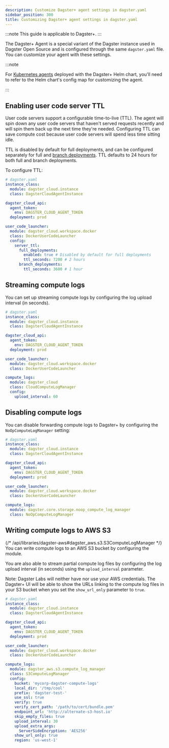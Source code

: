 ```yaml
---
description: Customize Dagster+ agent settings in dagster.yaml
sidebar_position: 300
title: Customizing Dagster+ agent settings in dagster.yaml
---
```

:::note
This guide is applicable to Dagster+.
:::

The Dagster+ Agent is a special variant of the Dagster instance used in Dagster Open Source and is configured through the same `dagster.yaml` file. You can customize your agent with these settings.

:::note

For [Kubernetes agents](/dagster-plus/deployment/deployment-types/hybrid/kubernetes/) deployed with the Dagster+ Helm chart, you'll need to refer to the Helm chart's config map for customizing the agent.

:::

## Enabling user code server TTL

User code servers support a configurable time-to-live (TTL). The agent will spin down any user code servers that haven't served requests recently and will spin them back up the next time they're needed. Configuring TTL can save compute cost because user code servers will spend less time sitting idle.

TTL is disabled by default for full deployments, and can be configured separately for full and [branch deployments](/dagster-plus/features/ci-cd/branch-deployments/setting-up-branch-deployments). TTL defaults to 24 hours for both full and branch deployments.

To configure TTL:

```yaml
# dagster.yaml
instance_class:
  module: dagster_cloud.instance
  class: DagsterCloudAgentInstance

dagster_cloud_api:
  agent_token:
    env: DAGSTER_CLOUD_AGENT_TOKEN
  deployment: prod

user_code_launcher:
  module: dagster_cloud.workspace.docker
  class: DockerUserCodeLauncher
  config:
    server_ttl:
      full_deployments:
        enabled: true # Disabled by default for full deployments
        ttl_seconds: 7200 # 2 hours
      branch_deployments:
        ttl_seconds: 3600 # 1 hour
```

## Streaming compute logs

You can set up streaming compute logs by configuring the log upload interval (in seconds).

```yaml
# dagster.yaml
instance_class:
  module: dagster_cloud.instance
  class: DagsterCloudAgentInstance

dagster_cloud_api:
  agent_token:
    env: DAGSTER_CLOUD_AGENT_TOKEN
  deployment: prod

user_code_launcher:
  module: dagster_cloud.workspace.docker
  class: DockerUserCodeLauncher

compute_logs:
  module: dagster_cloud
  class: CloudComputeLogManager
  config:
    upload_interval: 60
```

## Disabling compute logs

You can disable forwarding compute logs to Dagster+ by configuring the `NoOpComputeLogManager` setting:

```yaml
# dagster.yaml
instance_class:
  module: dagster_cloud.instance
  class: DagsterCloudAgentInstance

dagster_cloud_api:
  agent_token:
    env: DAGSTER_CLOUD_AGENT_TOKEN
  deployment: prod

user_code_launcher:
  module: dagster_cloud.workspace.docker
  class: DockerUserCodeLauncher

compute_logs:
  module: dagster.core.storage.noop_compute_log_manager
  class: NoOpComputeLogManager
```

## Writing compute logs to AWS S3

{/* /api/libraries/dagster-aws#dagster_aws.s3.S3ComputeLogManager */}
You can write compute logs to an AWS S3 bucket by configuring the <PyObject section="libraries" module="dagster_aws" object="s3.S3ComputeLogManager" /> module.

You are also able to stream partial compute log files by configuring the log upload interval (in seconds) using the `upload_interval` parameter.

Note: Dagster Labs will neither have nor use your AWS credentials. The Dagster+ UI will be able to show the URLs linking to the compute log files in your S3 bucket when you set the `show_url_only` parameter to `true`.

```yaml
# dagster.yaml
instance_class:
  module: dagster_cloud.instance
  class: DagsterCloudAgentInstance

dagster_cloud_api:
  agent_token:
    env: DAGSTER_CLOUD_AGENT_TOKEN
  deployment: prod

user_code_launcher:
  module: dagster_cloud.workspace.docker
  class: DockerUserCodeLauncher

compute_logs:
  module: dagster_aws.s3.compute_log_manager
  class: S3ComputeLogManager
  config:
    bucket: 'mycorp-dagster-compute-logs'
    local_dir: '/tmp/cool'
    prefix: 'dagster-test-'
    use_ssl: true
    verify: true
    verify_cert_path: '/path/to/cert/bundle.pem'
    endpoint_url: 'http://alternate-s3-host.io'
    skip_empty_files: true
    upload_interval: 30
    upload_extra_args:
      ServerSideEncryption: 'AES256'
    show_url_only: true
    region: 'us-west-1'
```
